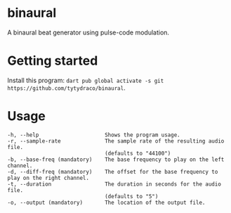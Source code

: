 # binaural

A binaural beat generator using pulse-code modulation.

# Getting started

Install this program: `dart pub global activate -s git https://github.com/tytydraco/binaural`.

# Usage

```
-h, --help                     Shows the program usage.
-r, --sample-rate              The sample rate of the resulting audio file.
                               (defaults to "44100")
-b, --base-freq (mandatory)    The base frequency to play on the left channel.
-d, --diff-freq (mandatory)    The offset for the base frequency to play on the right channel.
-t, --duration                 The duration in seconds for the audio file.
                               (defaults to "5")
-o, --output (mandatory)       The location of the output file.
```
